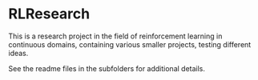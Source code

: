 RLResearch
============
This is a research project in the field of reinforcement learning in continuous domains, containing various smaller projects, testing different ideas.

See the readme files in the subfolders for additional details.
